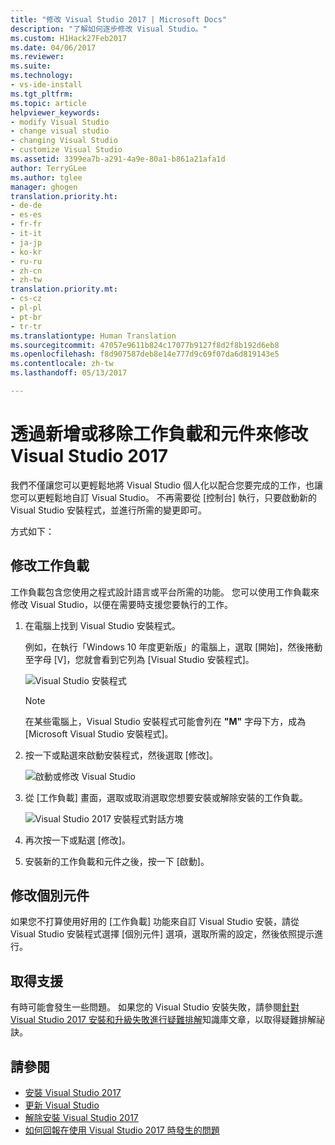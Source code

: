 ```yaml
---
title: "修改 Visual Studio 2017 | Microsoft Docs"
description: "了解如何逐步修改 Visual Studio。"
ms.custom: H1Hack27Feb2017
ms.date: 04/06/2017
ms.reviewer: 
ms.suite: 
ms.technology:
- vs-ide-install
ms.tgt_pltfrm: 
ms.topic: article
helpviewer_keywords:
- modify Visual Studio
- change visual studio
- changing Visual Studio
- customize Visual Studio
ms.assetid: 3399ea7b-a291-4a9e-80a1-b861a21afa1d
author: TerryGLee
ms.author: tglee
manager: ghogen
translation.priority.ht:
- de-de
- es-es
- fr-fr
- it-it
- ja-jp
- ko-kr
- ru-ru
- zh-cn
- zh-tw
translation.priority.mt:
- cs-cz
- pl-pl
- pt-br
- tr-tr
ms.translationtype: Human Translation
ms.sourcegitcommit: 47057e9611b824c17077b9127f8d2f8b192d6eb8
ms.openlocfilehash: f8d907587deb8e14e777d9c69f07da6d819143e5
ms.contentlocale: zh-tw
ms.lasthandoff: 05/13/2017

---
```

# <a name="modify-visual-studio-2017-by-adding-or-removing-workloads-and-components"></a>透過新增或移除工作負載和元件來修改 Visual Studio 2017
我們不僅讓您可以更輕鬆地將 Visual Studio 個人化以配合您要完成的工作，也讓您可以更輕鬆地自訂 Visual Studio。 不再需要從 [控制台] 執行，只要啟動新的 Visual Studio 安裝程式，並進行所需的變更即可。  

方式如下：  

## <a name="modify-workloads"></a>修改工作負載  
 工作負載包含您使用之程式設計語言或平台所需的功能。 您可以使用工作負載來修改 Visual Studio，以便在需要時支援您要執行的工作。  

1.  在電腦上找到 Visual Studio 安裝程式。  

     例如，在執行「Windows 10 年度更新版」的電腦上，選取 [開始]，然後捲動至字母 [V]，您就會看到它列為 [Visual Studio 安裝程式]。  

     ![Visual Studio 安裝程式](~/install/media/vs2017-locate-the-visual-studio-installer.PNG "找出 Microsoft Visual Studio 安裝程式")

     >[!NOTE]
     在某些電腦上，Visual Studio 安裝程式可能會列在 **"M"** 字母下方，成為 [Microsoft Visual Studio 安裝程式]。

2.  按一下或點選來啟動安裝程式，然後選取 [修改]。  

     ![啟動或修改 Visual Studio](~/install/media/vs2017-modify.PNG "修改 Visual Studio 2017")  

3.  從 [工作負載] 畫面，選取或取消選取您想要安裝或解除安裝的工作負載。  

    ![Visual Studio 2017 安裝程式對話方塊](~/install/media/vs2017-modify-workloads.PNG "在 Visual Studio 2017 中選擇工作負載")

4. 再次按一下或點選 [修改]。  

5. 安裝新的工作負載和元件之後，按一下 [啟動]。

## <a name="modify-individual-components"></a>修改個別元件

如果您不打算使用好用的 [工作負載] 功能來自訂 Visual Studio 安裝，請從 Visual Studio 安裝程式選擇 [個別元件] 選項，選取所需的設定，然後依照提示進行。  

## <a name="get-support"></a>取得支援
有時可能會發生一些問題。 如果您的 Visual Studio 安裝失敗，請參閱[針對 Visual Studio 2017 安裝和升級失敗進行疑難排解](https://support.microsoft.com/help/4015967/troubleshooting-visual-studio-2017-installation-and-upgrade-failures)知識庫文章，以取得疑難排解祕訣。

## <a name="see-also"></a>請參閱  
* [安裝 Visual Studio 2017](https://go.microsoft.com/fwlink/?linkid=833223)
* [更新 Visual Studio](update-visual-studio.md)
* [解除安裝 Visual Studio 2017](uninstall-visual-studio.md)
* [如何回報在使用 Visual Studio 2017 時發生的問題](../ide/how-to-report-a-problem-with-visual-studio-2017.md)

